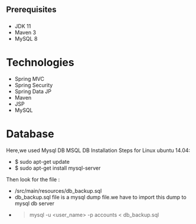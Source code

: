 ## Prerequisites
#####
- JDK 11
- Maven 3
- MySQL 8 

# Technologies 
- Spring MVC
- Spring Security
- Spring Data JP
- Maven
- JSP
- MySQL


 # Database
Here,we used Mysql DB 
MSQL DB Installation Steps for Linux ubuntu 14.04:
- $ sudo apt-get update
- $ sudo apt-get install mysql-server

Then look for the file :
- /src/main/resources/db_backup.sql
- db_backup.sql file is a mysql dump file.we have to import this dump to mysql db server
- > mysql -u <user_name> -p accounts < db_backup.sql
